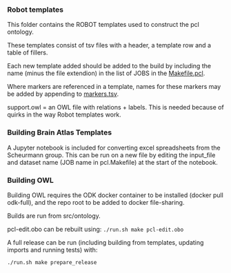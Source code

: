 ### Robot templates

This folder contains the ROBOT templates used to construct the pcl ontology.  

These templates consist of tsv files with a header, a template row and a table of fillers.

Each new template added should be added to the build by including the name (minus the file extendion) in the list of JOBS in the [Makefile.pcl](../ontology/Makefile.pcl).

Where markers are referenced in a template, names for these markers may be added by appending to [markers.tsv](markers.tsv).

support.owl = an OWL file with relations + labels.  This is needed because of quirks in the way Robot templates work. 

### Building Brain Atlas Templates

A Jupyter notebook is included for converting excel spreadsheets from the Scheurmann group. This can be run on a new file by editing the input_file and dataset name (JOB  name in pcl.Makefile) at the start of the notebook.


### Building OWL

Building OWL requires the ODK docker container to be installed (docker pull odk-full), and the repo root to be added to docker file-sharing.

Builds are run from src/ontology.

pcl-edit.obo can be rebuilt using: `./run.sh make pcl-edit.obo`

A full release can be run (including building from templates, updating imports and running tests) with:

`./run.sh make prepare_release`



